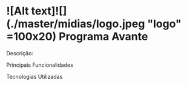# ![Alt text]![](./master/midias/logo.jpeg "logo" =100x20) Programa Avante #

<p>Descrição:<p>
  
<p>Principais Funcionalidades<p>  

<p>Tecnologias Utilizadas<p>

 
